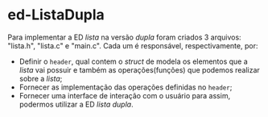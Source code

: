# ed-ListaDupla

Para implementar a ED _lista_ na versão _dupla_ foram criados 3 arquivos: "lista.h", "lista.c" e "main.c". Cada um é responsável, respectivamente, por:

* Definir o `header`, qual contem o _struct_ de modela os elementos que a _lista_ vai possuir e também as operações(funções) que podemos realizar sobre a _lista_;
* Fornecer as implementação das operações definidas no `header`;
* Fornecer uma interface de interação com o usuário para assim, podermos utilizar a ED _lista dupla_.
